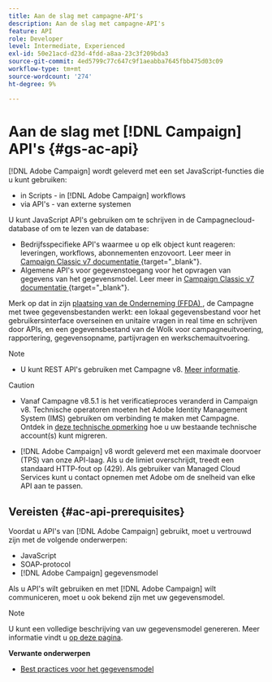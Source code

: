 ```yaml
---
title: Aan de slag met campagne-API's
description: Aan de slag met campagne-API's
feature: API
role: Developer
level: Intermediate, Experienced
exl-id: 50e21acd-d23d-4fdd-a8aa-23c3f209bda3
source-git-commit: 4ed5799c77c647c9f1aeabba7645fbb475d03c09
workflow-type: tm+mt
source-wordcount: '274'
ht-degree: 9%

---
```


# Aan de slag met [!DNL Campaign] API&#39;s {#gs-ac-api}

[!DNL Adobe Campaign] wordt geleverd met een set JavaScript-functies die u kunt gebruiken:

* in Scripts - in [!DNL Adobe Campaign] workflows
* via API&#39;s - van externe systemen

U kunt JavaScript API&#39;s gebruiken om te schrijven in de Campagnecloud-database of om te lezen van de database:

* Bedrijfsspecifieke API&#39;s waarmee u op elk object kunt reageren: leveringen, workflows, abonnementen enzovoort. Leer meer in [ Campaign Classic v7 documentatie ](https://experienceleague.adobe.com/docs/campaign-classic/using/configuring-campaign-classic/api/business-oriented-apis.html){target="_blank"}.
* Algemene API&#39;s voor gegevenstoegang voor het opvragen van gegevens van het gegevensmodel. Leer meer in [ Campaign Classic v7 documentatie ](https://experienceleague.adobe.com/docs/campaign-classic/using/configuring-campaign-classic/api/data-oriented-apis.html){target="_blank"}.

Merk op dat in zijn [ plaatsing van de Onderneming (FFDA) ](../architecture/enterprise-deployment.md), de Campagne met twee gegevensbestanden werkt: een lokaal gegevensbestand voor het gebruikersinterface overseinen en unitaire vragen in real time en schrijven door APIs, en een gegevensbestand van de Wolk voor campagneuitvoering, rapportering, gegevensopname, partijvragen en werkschemauitvoering.

>[!NOTE]
>
>* U kunt REST API&#39;s gebruiken met Campagne v8. [Meer informatie](../dev/api/get-started-apis.md).

>[!CAUTION]
>
>* Vanaf Campagne v8.5.1 is het verificatieproces veranderd in Campaign v8. Technische operatoren moeten het Adobe Identity Management System (IMS) gebruiken om verbinding te maken met Campagne. Ontdek in [deze technische opmerking](../../technotes/upgrades/ims-migration.md) hoe u uw bestaande technische account(s) kunt migreren.
>
>* [!DNL Adobe Campaign] v8 wordt geleverd met een maximale doorvoer (TPS) van onze API-laag. Als u de limiet overschrijdt, treedt een standaard HTTP-fout op (429). Als gebruiker van Managed Cloud Services kunt u contact opnemen met Adobe om de snelheid van elke API aan te passen.
> 

## Vereisten {#ac-api-prerequisites}

Voordat u API&#39;s van [!DNL Adobe Campaign] gebruikt, moet u vertrouwd zijn met de volgende onderwerpen:

* JavaScript
* SOAP-protocol
* [!DNL Adobe Campaign] gegevensmodel

Als u API&#39;s wilt gebruiken en met [!DNL Adobe Campaign] wilt communiceren, moet u ook bekend zijn met uw gegevensmodel.

>[!NOTE]
>U kunt een volledige beschrijving van uw gegevensmodel genereren. Meer informatie vindt u [op deze pagina](datamodel.md).


**Verwante onderwerpen**

* [Best practices voor het gegevensmodel](datamodel-best-practices.md)
